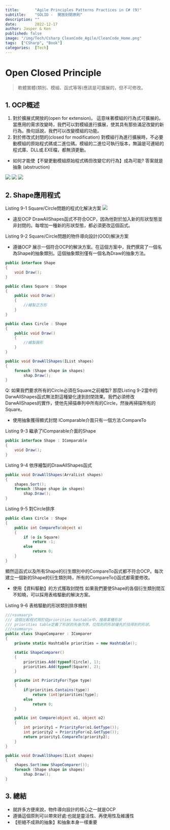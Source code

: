 ```yaml
---
title:       "Agile Principles Patterns Practices in C# (9)"
subtitle:    "SOLID -  開放封閉原則"
description: ""
date:        2022-12-17
author: Jasper & Ken
published: false
image: "/img/Tech/Csharp_CleanCode_Agile/CleanCode_Home.png"
tags:  ["CSharp", "Book"]
categories:  [Tech]
---
```


**O**pen **C**losed **P**rinciple
======
> 軟體實體(類別、模組、函式等等)應該是可擴展的，但不可修改。

## 1. OCP概述

1. 對於擴展式開放的(open for extension)。
這意味著模組的行為式可擴展的。當應用的需求改變時，我們可以對模組進行擴展，使其具有那些滿足改變的新行為。換句話說，我們可以改變模組的功能。
2. 對於修改式封閉的(closed for modification)
對模組行為進行擴展時，不必要動模組的原始程式碼或二進位碼。模組的二進位可執行版本，無論是可連結的程式庫、DLL或.EXE檔，都無須更動。

* 如何才能使【不變更動模組原始程式碼但改變它的行為】成為可能?
答案就是抽象 (abstruction)

![](/img/Tech/Csharp_CleanCode_Agile/Chapter9_OCP/9_1.png)
![](/img/Tech/Csharp_CleanCode_Agile/Chapter9_OCP/9_2.png)
![](/img/Tech/Csharp_CleanCode_Agile/Chapter9_OCP/9_3.png)

## 2. Shape應用程式

Listing 9-1 Square/Circle問題的程式化解決方案
![](/img/Tech/Csharp_CleanCode_Agile/Chapter9_OCP/Listing9-1.png)

* 違反OCP
DrawAllShapes函式不符合OCP，因為他對於加入新的形狀型態並非封閉的。每增加一種新的形狀型態，都必須更改這個函式。


Listing 9-2 Square/Circle問題的物件導向設計(OOD)解決方案
* 遵循OCP
展示一個符合OCP的解決方案。在這個方案中，我們撰寫了一個名為Shape的抽象類別。這個抽象類別僅有一個名為Draw的抽象方法。

```csharp
public interface Shape
{
    void Draw();
}

public class Square : Shape
{
    public void Draw()
    {
        //繪製正方形
    }
}

public class Circle : Shape
{
    public void Draw()
    {
        //繪製圓形
    }
}

public void DrawAllShapes(IList shapes)
{
    foreach (Shape shape in shapes)
        shap.Draw();
}
```


Q: 如果我們要求所有的Circle必須在Square之前繪製?
那麼Listing 9-2當中的DarwAllShapes函式無法對這種變化達到封閉效果。我們必須修改DarwAllShapes的實作，使他先掃描串列中所有的Circle，然後再掃描所有的Square。

* 使用抽象獲得顯式封閉
IComparable介面只有一個方法:CompareTo

Listing 9-3 繼承了IComparable介面的Shape

```csharp
public interface Shape : IComparable
{
    void Draw();
}
```

Listing 9-4 依序繪製的DrawAllShapes函式

```csharp
public void DrawAllShapes(ArralList shapes)
{
    shapes.Sort();
    foreach (Shape shape in shapes)
        shap.Draw();
}
```

Listing 9-5 對Circle排序

```csharp
public class Circle : Shape
{
    public int CompareTo(object o)
    {
        if (o is Square)
            return -1;
        else
            return 0;
    }
}
```

顯然這函式以及所有Shape的衍生類別中的CompareTo函式都不符合OCP。每次建立一個新的Shape的衍生類別時，所有的CompareTo()函式都需要修改。

* 使用【資料驅動】的方式獲取封閉性
    如果我們要使Shape的各個衍生類別間互不知曉，可以採用表格驅動的解決方案。

Listing 9-6 表格驅動的形狀類別排序機制

```csharp
///<sumaary>
/// 這個比較程式用於從priorities hastable中，搜尋某種形狀
/// priorities table定義了形狀的先後次序。位找到的形狀優先於找得到的形狀。
///<summary>
public class ShapeComparer : IComparer
{
    private static Hashtable priorities = new Hashtable();

    static ShapeComparer()
    {
        priorities.Add(typeof(Circle), 1);
        priorities.Add(typeof(Square), 2);
    }

    private int PriorityFor(Type type)
    {
        if(priorities.Contains(type))
            return (int)priorities[type];
        else
            return 0;
    }

    public int Compare(object o1, object o2)
    {
        int priority1 = PriorityFor(o1.GetType());
        int priority2 = PriorityFor(o2.GetType());
        return priority1.CompareTo(priority2);
    }
}

public void DrawAllShapes(IList shapes)
{
    shapes.Sort(new ShapeComparer());
    foreach (Shape shape in shapes)
        shap.Draw();
}
```
	
## 3. 總結

* 就許多方便來說，物件導向設計的核心之一就是OCP
* 遵循這個原則可以帶來好處:也就是靈活性、再使用性及維護性
* 【拒絕不成熟的抽象】和抽象本身一樣重要
